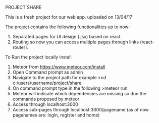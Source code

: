 PROJECT SHARE 

This is a fresh project for our web app. uploaded on 13/04/17

The project contains the following functionalities up to now:

1. Separated pages for UI design (.jsx) based on react.
2. Routing so now you can access multiple pages through links (react-router).

To Run the project locally install 
1. Meteor from https://www.meteor.com/install
2. Open Command prompt as admin 
3. Navigate to the project path for example >cd c:/users/username/project/share
4. On command prompt type in the following  >meteor run
5. Meteor will indicate which dependencies are missing so dun the commands proposed by meteor 
6. Access through localhost:3000
7. Access sub-pages through localhost:3000/pagename (as of now pagenames are: login, register and home)

